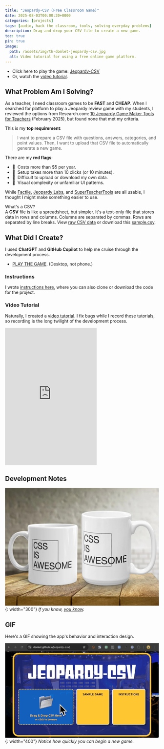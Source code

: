 ```yaml
---
title: "Jeopardy-CSV (Free Classroom Game)"
date: 2025-08-03T00:00:20+0000
categories: [projects]
tags: [audio, hack the classroom, tools, solving everyday problems]
description: Drag-and-drop your CSV file to create a new game.
toc: true
pin: true
image:
  path: /assets/img/th-domlet-jeopardy-csv.jpg
  alt: Video tutorial for using a free online game platform.
---
```


- Click here to play the game: [Jeopardy-CSV](https://domlet.github.io/jeopardy-csv)
- Or, watch the [video tutorial](https://youtu.be/ntUGZEJkuoA).

## What Problem Am I Solving?

As a teacher, I need classroom games to be **FAST** and **CHEAP**. When I searched for platform to play a Jeopardy review game with my students, I reviewed the options from Research.com: [10 Jeopardy Game Maker Tools for Teachers](https://research.com/software/guides/jeopardy-game-maker-tools#10) (February 2025), but found none that met my criteria.

This is my **top requirement**:

> I want to prepare a CSV file with questions, answers, categories, and point values. Then, I want to upload that CSV file to automatically generate a new game.

There are my **red flags**:

- 🚩&nbsp; Costs more than $5 per year.
- 🚩&nbsp; Setup takes more than 10 clicks (or 10 minutes).
- 🚩&nbsp; Difficult to upload or download my own data.
- 🚩&nbsp; Visual complexity or unfamiliar UI patterns.

While [Factile](https://www.playfactile.com/), [Jeopardy Labs](https://jeopardylabs.com/), and [SuperTeacherTools](https://www.superteachertools.us/jeopardyx/) are all usable, I thought I might make something easier to use.

<div class="box-info">
<div class="title"> What's a CSV?</div>
A <strong>CSV</strong> file is like a spreadsheet, but simpler. It's a text-only file that stores data in rows and columns. Columns are separated by commas. Rows are separated by line breaks. View <a href="https://raw.githubusercontent.com/domlet/jeopardy-csv/refs/heads/main/sample.csv" target="_blank">raw CSV data</a> or download this <a href="https://domlet.github.io/jeopardy-csv/sample.csv">sample.csv</a>.
</div>

## What Did I Create?

I used **ChatGPT** and **GitHub Copilot** to help me cruise through the development process.

- [PLAY THE GAME](https://domlet.github.io/jeopardy-csv). (Desktop, not phone.)

### Instructions

I wrote [instructions here](https://github.com/domlet/jeopardy-csv?tab=readme-ov-file#jeopardy-csv), where you can also clone or download the code for the project.

### Video Tutorial

Naturally, I created a [video tutorial](https://youtu.be/ntUGZEJkuoA). I fix bugs while I record these tutorials, so recording is the long twilight of the development process.

<iframe height="450" src="https://www.youtube.com/embed/ntUGZEJkuoA?si=kNM7WRmL9bGLfwww&rel=0" title="YouTube video player" frameborder="0" allow="accelerometer; autoplay; clipboard-write; encrypted-media; gyroscope; picture-in-picture; web-share" referrerpolicy="strict-origin-when-cross-origin" allowfullscreen></iframe>

## Development Notes

![test](assets/img/jeopardy-csv/css-is-awesome.jpg){: width="300"}
_If you know, [you know](https://blog.jim-nielsen.com/2021/css-is-in-fact-awesome/)._

## GIF

Here's a GIF showing the app's behavior and interaction design.

![Jeopardy-CSV game preview](assets/img/jeopardy-csv/jeopardy-csv-game-preview.gif){: width="400"}
_Notice how quickly you can begin a new game._
